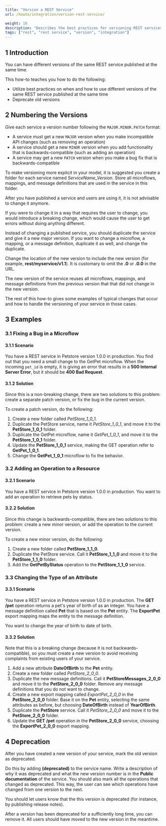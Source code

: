 ```yaml
---
title: "Version a REST Service"
url: /howto/integration/version-rest-service/

weight: 10
description: "Describes the best practices for versioning REST services in Mendix."
tags: ["rest", "rest service", "version", "integration"]
---
```


## 1 Introduction

You can have different versions of the same REST service published at the same time.

This how-to teaches you how to do the following:

* Utilize best practices on when and how to use different versions of the same REST service published at the same time
* Deprecate old versions

## 2 Numbering the Versions

Give each service a version number following the `MAJOR.MINOR.PATCH` format:

* A service must get a new `MAJOR` version when you make incompatible API changes (such as removing an operation)
* A service should get a new `MINOR` version when you add functionality that is backwards-compatible (such as adding an operation)
* A service may get a new `PATCH` version when you make a bug fix that is backwards-compatible

To make versioning more explicit in your model, it is suggested you create a folder for each service named *ServiceName_Version*. Store all microflows, mappings, and message definitions that are used in the service in this folder.

After you have published a service and users are using it, it is not advisable to change it anymore. 

If you were to change it in a way that requires the user to change, you would introduce a breaking change, which would cause the user to get errors without doing anything different.

Instead of changing a published service, you should duplicate the service and give it a new major version. If you want to change a microflow, a mapping, or a message definition, duplicate it as well, and change the duplicate.

Change the location of the new version to include the new version (for example, **rest/myservice/v1.1**). It is customary to omit the **.0** or **.0.0** in the URL.

The new version of the service reuses all microflows, mappings, and message definitions from the previous version that that did not change in the new version.

The rest of this how-to gives some examples of typical changes that occur and how to handle the versioning of your service in those cases.

## 3 Examples

### 3.1 Fixing a Bug in a Microflow

#### 3.1.1 Scenario

You have a REST service in Petstore version 1.0.0 in production. You find out that you need a small change to the GetPet microflow. When the incoming `pet_id` is empty, it is giving an error that results in a **500 Internal Server Error**, but it should be **400 Bad Request**.

#### 3.1.2 Solution

Since this is a non-breaking change, there are two solutions to this problem: create a separate patch version, or fix the bug in the current version.

To create a patch version, do the following:

1. Create a new folder called *PetStore_1_0_1*.
2. Duplicate the PetStore service, name it *PetStore_1_0_1*, and move it to the **PetStore_1_0_1** folder.
3. Duplicate the GetPet microflow, name it *GetPet_1_0_1*, and move it to the **PetStore_1_0_1** folder.
4. Update the **PetStore_1_0_1** service, making the GET operation refer to **GetPet_1_0_1**.
5. Change the **GetPet_1_0_1** microflow to fix the behavior.

### 3.2 Adding an Operation to a Resource

#### 3.2.1 Scenario

You have a REST service in Petstore version 1.0.0 in production. You want to add an operation to retrieve pets by status.

#### 3.2.2 Solution

Since this change is backwards-compatible, there are two solutions to this problem:  create a new minor version, or add the operation to the current version.

To create a new minor version, do the following:

1. Create a new folder called **PetStore_1_1_0**.
2. Duplicate the PetStore service. Call it **PetStore_1_1_0** and move it to the **PetStore_1_1_0** folder.
3. Add the **GetPetByStatus** operation to the **PetStore_1_1_0** service.

### 3.3 Changing the Type of an Attribute

#### 3.3.1 Scenario

You have a REST service in Petstore version 1.0.0 in production. The **GET /pet** operation returns a pet's year of birth of as an integer. You have a message definition called **Pet** that is based on the **Pet** entity. The **ExportPet** export mapping maps the entity to the message definition.

You want to change the year of birth to date of birth.

#### 3.3.2 Solution

Note that this is a breaking change (because it is not backwards-compatible), so you must create a new version to avoid receiving complaints from existing users of your service.

1. Add a new attribute **DateOfBirth** to the **Pet** entity.
2. Create a new folder called *PetStore_2_0_0*.
3. Duplicate the new message definitions. Call it **PetStoreMessages_2_0_0** and move it to the **PetStore_2_0_0** folder. Remove any message definitions that you do not want to change.
4. Create a new export mapping called *ExportPet_2_0_0* in the **PetStore_2_0_0** folder. Base it on the **Pet** entity, selecting the same attributes as before, but choosing **DateOfBirth** instead of **YearOfBirth**.
5. Duplicate the **PetStore** service. Call it *PetStore_2_0_0* and move it to the **PetStore_2_0_0** folder.
6. Update the **GET /pet** operation in the **PetStore_2_0_0** service, choosing the **ExportPet_2_0_0** export mapping.

## 4 Deprecation

After you have created a new version of your service, mark the old version as deprecated.

Do this by adding **(deprecated)** to the service name. Write a description of why it was deprecated and what the new version number is in the **Public documentation** of the service. You should also mark all the operations that changed as deprecated. This way, the user can see which operations have changed from one version to the next.

You should let users know that the this version is deprecated (for instance, by publishing release notes).

After a version has been deprecated for a sufficiently long time, you can remove it. All users should have moved to the new version in the meantime.
